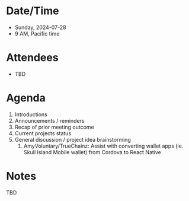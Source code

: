 # Date/Time

- Sunday, 2024-07-28
- 9 AM, Pacific time

# Attendees

- TBD

# Agenda

1. Introductions
2. Announcements / reminders
3. Recap of prior meeting outcome
4. Current projects status
5. General discussion / project idea brainstorming
	1. AmyVoluntary/TrueChainz: Assist with converting wallet apps (ie. Skull Island Mobile wallet) from Cordova to React Native

# Notes

TBD
